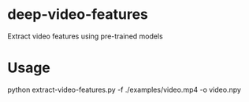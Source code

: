 # deep-video-features
Extract video features using pre-trained models

# Usage
python extract-video-features.py -f ./examples/video.mp4 -o video.npy
